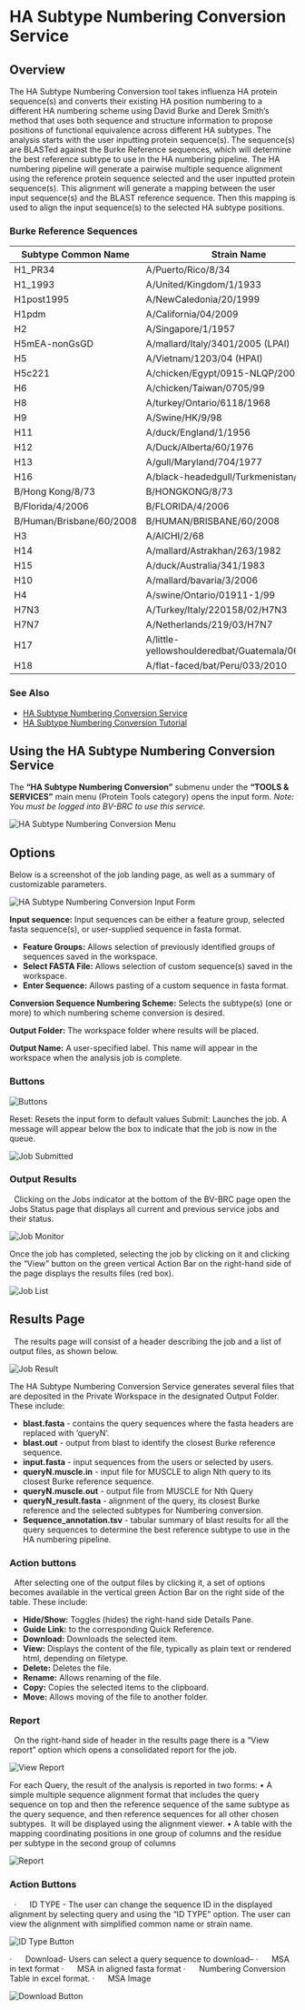 # HA Subtype Numbering Conversion Service

## Overview

The HA Subtype Numbering Conversion tool takes influenza HA protein sequence(s) and converts their existing HA position numbering to a different HA numbering scheme using David Burke and Derek Smith’s method that uses both sequence and structure information to propose positions of functional equivalence across different HA subtypes. The analysis starts with the user inputting protein sequence(s). The sequence(s) are BLASTed against the Burke Reference sequences, which will determine the best reference subtype to use in the HA numbering pipeline. The HA numbering pipeline will generate a pairwise multiple sequence alignment using the reference protein sequence selected and the user inputted protein sequence(s). This alignment will generate a mapping between the user input sequence(s) and the BLAST reference sequence. Then this mapping is used to align the input sequence(s) to the selected HA subtype positions.

### Burke Reference Sequences

| Subtype Common Name | Strain Name        |
| ------------------- | ------------------ |
| H1_PR34             | A/Puerto/Rico/8/34 |
| H1_1993             | A/United/Kingdom/1/1933 |
| H1post1995          | A/NewCaledonia/20/1999 |
| H1pdm | A/California/04/2009 |
| H2	| A/Singapore/1/1957 |
| H5mEA-nonGsGD	| A/mallard/Italy/3401/2005 (LPAI) |
| H5	| A/Vietnam/1203/04 (HPAI) |
| H5c221	| A/chicken/Egypt/0915-NLQP/2009 (HPAI) |
| H6	| A/chicken/Taiwan/0705/99 |
| H8	| A/turkey/Ontario/6118/1968 |
| H9	| A/Swine/HK/9/98 |
| H11	| A/duck/England/1/1956 |
| H12	| A/Duck/Alberta/60/1976 |
| H13	| A/gull/Maryland/704/1977 |
| H16	| A/black-headedgull/Turkmenistan/13/76 |
| B/Hong Kong/8/73	| B/HONGKONG/8/73 |
| B/Florida/4/2006	| B/FLORIDA/4/2006 |
| B/Human/Brisbane/60/2008	| B/HUMAN/BRISBANE/60/2008 |
| H3	| A/AICHI/2/68 |
| H14	| A/mallard/Astrakhan/263/1982 |
| H15	| A/duck/Australia/341/1983 |
| H10	| A/mallard/bavaria/3/2006 |
| H4	| A/swine/Ontario/01911-1/99 |
| H7N3	| A/Turkey/Italy/220158/02/H7N3 |
| H7N7	| A/Netherlands/219/03/H7N7 |
| H17	| A/little-yellowshoulderedbat/Guatemala/060/2010 |
| H18	| A/flat-faced/bat/Peru/033/2010 |

### See Also
  * [HA Subtype Numbering Conversion Service](https://www.bv-brc.org/app/HASubtypeNumberingConversion)
  * [HA Subtype Numbering Conversion Tutorial](../../tutorial/ha_numbering/ha_numbering.html)

## Using the HA Subtype Numbering Conversion Service
The **“HA Subtype Numbering Conversion”** submenu under the **“TOOLS & SERVICES”** main menu (Protein Tools category) opens the input form.
*Note: You must be logged into BV-BRC to use this service.*

![HA Subtype Numbering Conversion Menu](../images/bv_services_menu.png)

## Options

Below is a screenshot of the job landing page, as well as a summary of customizable parameters.

![HA Subtype Numbering Conversion Input Form](../images/ha_numbering/ha_numbering_input_form.png)

**Input sequence:** Input sequences can be either a feature group, selected fasta sequence(s), or user-supplied sequence in fasta format.
* **Feature Groups:** Allows selection of previously identified groups of sequences saved in the workspace.
* **Select FASTA File:** Allows selection of custom sequence(s) saved in the workspace.
* **Enter Sequence:** Allows pasting of a custom sequence in fasta format.

**Conversion Sequence Numbering Scheme:** Selects the subtype(s) (one or more) to which numbering scheme conversion is desired.

**Output Folder:** The workspace folder where results will be placed.

**Output Name:** A user-specified label. This name will appear in the workspace when the analysis job is complete.

### Buttons

![Buttons](../images/ha_numbering/buttons.png)

Reset: Resets the input form to default values
Submit: Launches the job. A message will appear below the box to indicate that the job is now in the queue.

![Job Submitted](../images/ha_numbering/job_submitted.png)

### Output Results
 
Clicking on the Jobs indicator at the bottom of the BV-BRC page open the Jobs Status page that displays all current and previous service jobs and their status.

![Job Monitor](../images/ha_numbering/job_monitor.png)

Once the job has completed, selecting the job by clicking on it and clicking the “View” button on the green vertical Action Bar on the right-hand side of the page displays the results files (red box).

![Job List](../images/ha_numbering/job_list.png)

## Results Page
 
The results page will consist of a header describing the job and a list of output files, as shown below.

![Job Result](../images/ha_numbering/job_result.png)

The HA Subtype Numbering Conversion Service generates several files that are deposited in the Private Workspace in the designated Output Folder. These include:
 
* **blast.fasta** - contains the query sequences where the fasta headers are replaced with ‘queryN’.
* **blast.out** - output from blast to identify the closest Burke reference sequence.
* **input.fasta** - input sequences from the users or selected by users.
* **queryN.muscle.in** - input file for MUSCLE to align Nth query to its closest Burke reference sequence.
* **queryN.muscle.out** - output file from MUSCLE for Nth Query
* **queryN_result.fasta** - alignment of the query, its closest Burke reference and the selected subtypes for Numbering conversion.
* **Sequence_annotation.tsv** - tabular summary of blast results for all the query sequences to determine the best reference subtype to use in the HA numbering pipeline.
 
### Action buttons
 
After selecting one of the output files by clicking it, a set of options becomes available in the vertical green Action Bar on the right side of the table. These include:
* **Hide/Show:** Toggles (hides) the right-hand side Details Pane.
* **Guide Link:** to the corresponding Quick Reference.
* **Download:** Downloads the selected item.
* **View:** Displays the content of the file, typically as plain text or rendered html, depending on filetype.
* **Delete:** Deletes the file.
* **Rename:** Allows renaming of the file.
* **Copy:** Copies the selected items to the clipboard.
* **Move:** Allows moving of the file to another folder.
 
### Report 
 
On the right-hand side of header in the results page there is a “View report” option which opens a consolidated report for the job.

![View Report](../images/ha_numbering/view_report.png)

For each Query, the result of the analysis is reported in two forms: 
• A simple multiple sequence alignment format that includes the query sequence on top and then the reference sequence of the same subtype as the query sequence, and then reference sequences for all other chosen subtypes.  It will be displayed using the alignment viewer.
• A table with the mapping coordinating positions in one group of columns and the residue per subtype in the second group of columns

![Report](../images/ha_numbering/report.png)

### Action Buttons 
 
·      ID TYPE - The user can change the sequence ID in the displayed alignment by selecting query and using the “ID TYPE” option. The user can view the alignment with simplified common name or strain name.

![ID Type Button](../images/ha_numbering/id_type.png)

·      Download- Users can select a query sequence to download–
·      MSA in text format
·      MSA in aligned fasta format
·      Numbering Conversion Table in excel format.
·      MSA Image

![Download Button](../images/ha_numbering/download.png)
